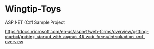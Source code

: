# Wingtip-Toys
ASP.NET (C#) Sample Project

https://docs.microsoft.com/en-us/aspnet/web-forms/overview/getting-started/getting-started-with-aspnet-45-web-forms/introduction-and-overview 
